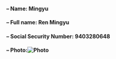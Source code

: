 #### – Name: Mingyu
#### – Full name: Ren Mingyu
#### – Social Security Number: 9403280648
#### – Photo:![Photo]()

